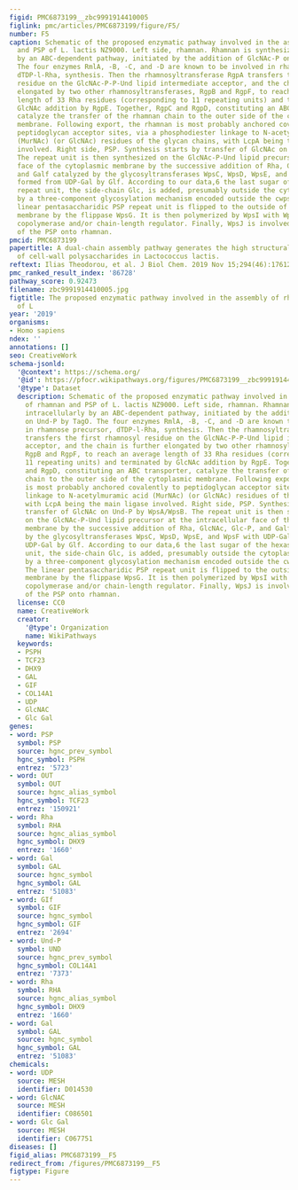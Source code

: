 ```yaml
---
figid: PMC6873199__zbc9991914410005
figlink: pmc/articles/PMC6873199/figure/F5/
number: F5
caption: Schematic of the proposed enzymatic pathway involved in the assembly of rhamnan
  and PSP of L. lactis NZ9000. Left side, rhamnan. Rhamnan is synthesized intracellularly
  by an ABC-dependent pathway, initiated by the addition of GlcNAc-P on Und-P by TagO.
  The four enzymes RmlA, -B, -C, and -D are known to be involved in rhamnose precursor,
  dTDP-l-Rha, synthesis. Then the rhamnosyltransferase RgpA transfers the first rhamnosyl
  residue on the GlcNAc-P-P-Und lipid intermediate acceptor, and the chain is further
  elongated by two other rhamnosyltransferases, RgpB and RgpF, to reach an average
  length of 33 Rha residues (corresponding to 11 repeating units) and terminated by
  GlcNAc addition by RgpE. Together, RgpC and RgpD, constituting an ABC transporter,
  catalyze the transfer of the rhamnan chain to the outer side of the cytoplasmic
  membrane. Following export, the rhamnan is most probably anchored covalently to
  peptidoglycan acceptor sites, via a phosphodiester linkage to N-acetylmuramic acid
  (MurNAc) (or GlcNAc) residues of the glycan chains, with LcpA being the main ligase
  involved. Right side, PSP. Synthesis starts by transfer of GlcNAc on Und-P by WpsA/WpsB.
  The repeat unit is then synthesized on the GlcNAc-P-Und lipid precursor at the intracellular
  face of the cytoplasmic membrane by the successive addition of Rha, GlcNAc, Glc-P,
  and Galf catalyzed by the glycosyltransferases WpsC, WpsD, WpsE, and WpsF with UDP-Galf
  formed from UDP-Gal by Glf. According to our data,6 the last sugar of the hexasaccharide
  repeat unit, the side-chain Glc, is added, presumably outside the cytoplasmic membrane,
  by a three-component glycosylation mechanism encoded outside the cwps cluster. The
  linear pentasaccharidic PSP repeat unit is flipped to the outside of the cytoplasmic
  membrane by the flippase WpsG. It is then polymerized by WpsI with WpsH as a putative
  copolymerase and/or chain-length regulator. Finally, WpsJ is involved in the transfer
  of the PSP onto rhamnan.
pmcid: PMC6873199
papertitle: A dual-chain assembly pathway generates the high structural diversity
  of cell-wall polysaccharides in Lactococcus lactis.
reftext: Ilias Theodorou, et al. J Biol Chem. 2019 Nov 15;294(46):17612-17625.
pmc_ranked_result_index: '86728'
pathway_score: 0.92473
filename: zbc9991914410005.jpg
figtitle: The proposed enzymatic pathway involved in the assembly of rhamnan and PSP
  of L
year: '2019'
organisms:
- Homo sapiens
ndex: ''
annotations: []
seo: CreativeWork
schema-jsonld:
  '@context': https://schema.org/
  '@id': https://pfocr.wikipathways.org/figures/PMC6873199__zbc9991914410005.html
  '@type': Dataset
  description: Schematic of the proposed enzymatic pathway involved in the assembly
    of rhamnan and PSP of L. lactis NZ9000. Left side, rhamnan. Rhamnan is synthesized
    intracellularly by an ABC-dependent pathway, initiated by the addition of GlcNAc-P
    on Und-P by TagO. The four enzymes RmlA, -B, -C, and -D are known to be involved
    in rhamnose precursor, dTDP-l-Rha, synthesis. Then the rhamnosyltransferase RgpA
    transfers the first rhamnosyl residue on the GlcNAc-P-P-Und lipid intermediate
    acceptor, and the chain is further elongated by two other rhamnosyltransferases,
    RgpB and RgpF, to reach an average length of 33 Rha residues (corresponding to
    11 repeating units) and terminated by GlcNAc addition by RgpE. Together, RgpC
    and RgpD, constituting an ABC transporter, catalyze the transfer of the rhamnan
    chain to the outer side of the cytoplasmic membrane. Following export, the rhamnan
    is most probably anchored covalently to peptidoglycan acceptor sites, via a phosphodiester
    linkage to N-acetylmuramic acid (MurNAc) (or GlcNAc) residues of the glycan chains,
    with LcpA being the main ligase involved. Right side, PSP. Synthesis starts by
    transfer of GlcNAc on Und-P by WpsA/WpsB. The repeat unit is then synthesized
    on the GlcNAc-P-Und lipid precursor at the intracellular face of the cytoplasmic
    membrane by the successive addition of Rha, GlcNAc, Glc-P, and Galf catalyzed
    by the glycosyltransferases WpsC, WpsD, WpsE, and WpsF with UDP-Galf formed from
    UDP-Gal by Glf. According to our data,6 the last sugar of the hexasaccharide repeat
    unit, the side-chain Glc, is added, presumably outside the cytoplasmic membrane,
    by a three-component glycosylation mechanism encoded outside the cwps cluster.
    The linear pentasaccharidic PSP repeat unit is flipped to the outside of the cytoplasmic
    membrane by the flippase WpsG. It is then polymerized by WpsI with WpsH as a putative
    copolymerase and/or chain-length regulator. Finally, WpsJ is involved in the transfer
    of the PSP onto rhamnan.
  license: CC0
  name: CreativeWork
  creator:
    '@type': Organization
    name: WikiPathways
  keywords:
  - PSPH
  - TCF23
  - DHX9
  - GAL
  - GIF
  - COL14A1
  - UDP
  - GlcNAC
  - Glc Gal
genes:
- word: PSP
  symbol: PSP
  source: hgnc_prev_symbol
  hgnc_symbol: PSPH
  entrez: '5723'
- word: OUT
  symbol: OUT
  source: hgnc_alias_symbol
  hgnc_symbol: TCF23
  entrez: '150921'
- word: Rha
  symbol: RHA
  source: hgnc_alias_symbol
  hgnc_symbol: DHX9
  entrez: '1660'
- word: Gal
  symbol: GAL
  source: hgnc_symbol
  hgnc_symbol: GAL
  entrez: '51083'
- word: GIf
  symbol: GIF
  source: hgnc_symbol
  hgnc_symbol: GIF
  entrez: '2694'
- word: Und-P
  symbol: UND
  source: hgnc_prev_symbol
  hgnc_symbol: COL14A1
  entrez: '7373'
- word: Rha
  symbol: RHA
  source: hgnc_alias_symbol
  hgnc_symbol: DHX9
  entrez: '1660'
- word: Gal
  symbol: GAL
  source: hgnc_symbol
  hgnc_symbol: GAL
  entrez: '51083'
chemicals:
- word: UDP
  source: MESH
  identifier: D014530
- word: GlcNAC
  source: MESH
  identifier: C086501
- word: Glc Gal
  source: MESH
  identifier: C067751
diseases: []
figid_alias: PMC6873199__F5
redirect_from: /figures/PMC6873199__F5
figtype: Figure
---
```

